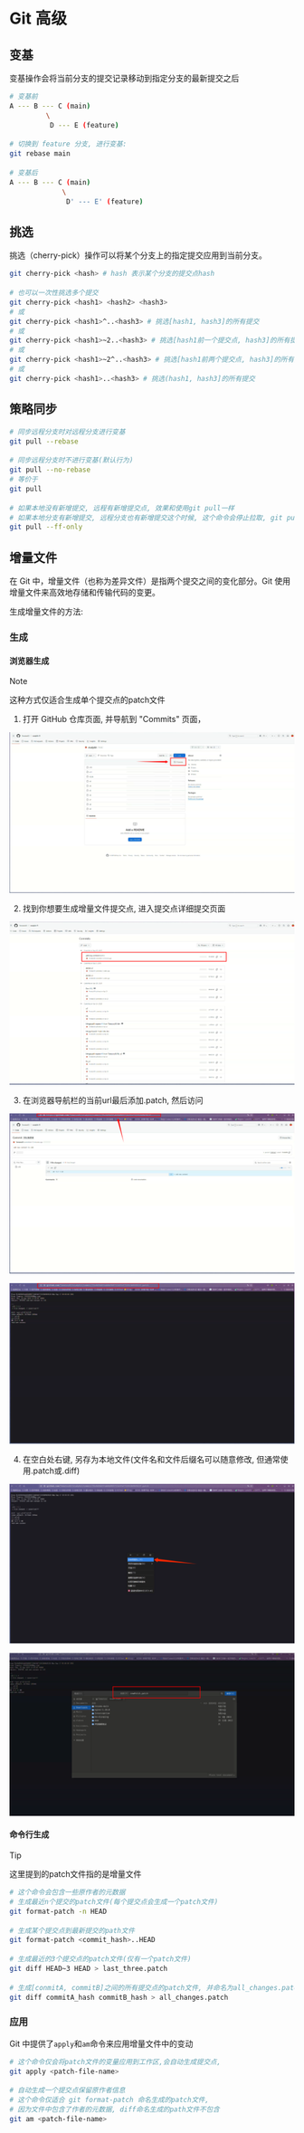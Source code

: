 # Git 高级

## 变基

变基操作会将当前分支的提交记录移动到指定分支的最新提交之后

```bash
# 变基前
A --- B --- C (main)
         \
          D --- E (feature)

# 切换到 feature 分支, 进行变基:
git rebase main

# 变基后
A --- B --- C (main)
             \
              D' --- E' (feature)

```

## 挑选

挑选（cherry-pick）操作可以将某个分支上的指定提交应用到当前分支。

```bash
git cherry-pick <hash> # hash 表示某个分支的提交点hash

# 也可以一次性挑选多个提交
git cherry-pick <hash1> <hash2> <hash3>
# 或
git cherry-pick <hash1>^..<hash3> # 挑选[hash1, hash3]的所有提交
# 或
git cherry-pick <hash1>~2..<hash3> # 挑选[hash1前一个提交点, hash3]的所有提交
# 或
git cherry-pick <hash1>~2^..<hash3> # 挑选[hash1前两个提交点, hash3]的所有提交
# 或
git cherry-pick <hash1>..<hash3> # 挑选(hash1, hash3]的所有提交
```
## 策略同步

```bash
# 同步远程分支时对远程分支进行变基
git pull --rebase

# 同步远程分支时不进行变基(默认行为)
git pull --no-rebase
# 等价于
git pull

# 如果本地没有新增提交, 远程有新增提交点, 效果和使用git pull一样
# 如果本地分支有新增提交, 远程分支也有新增提交这个时候, 这个命令会停止拉取, git pull 仍然拉取(拉取后发生冲突)
git pull --ff-only
```

## 增量文件

在 Git 中，增量文件（也称为差异文件）是指两个提交之间的变化部分。Git 使用增量文件来高效地存储和传输代码的变更。

生成增量文件的方法:

### 生成
#### 浏览器生成

> [!NOTE]
> 这种方式仅适合生成单个提交点的patch文件

1. 打开 GitHub 仓库页面, 并导航到 "Commits" 页面，

![alt text](assets/image.png-1758774599167.png)

2. 找到你想要生成增量文件提交点, 进入提交点详细提交页面

![alt text](assets/image.png-1758774658421.png)

3. 在浏览器导航栏的当前url最后添加.patch, 然后访问

![alt text](assets/image.png-1758774756018.png)

![alt text](assets/image.png-1758774951236.png)

4. 在空白处右键, 另存为本地文件(文件名和文件后缀名可以随意修改, 但通常使用.patch或.diff)

![alt text](assets/image.png-1758775168910.png)

![alt text](assets/image.png-1758775029652.png)

#### 命令行生成

> [!TIP]
> 这里提到的patch文件指的是增量文件

```bash
# 这个命令会包含一些原作者的元数据
# 生成最近n个提交的patch文件(每个提交点会生成一个patch文件)
git format-patch -n HEAD

# 生成某个提交点到最新提交的path文件
git format-patch <commit_hash>..HEAD

# 生成最近的3个提交点的patch文件(仅有一个patch文件)
git diff HEAD~3 HEAD > last_three.patch

# 生成[conmitA, commitB]之间的所有提交点的patch文件, 并命名为all_changes.patch
git diff commitA_hash commitB_hash > all_changes.patch
```

### 应用

Git 中提供了`apply`和`am`命令来应用增量文件中的变动

```bash
# 这个命令仅会将patch文件的变量应用到工作区,会自动生成提交点,
git apply <patch-file-name>

# 自动生成一个提交点保留原作者信息
# 这个命令仅适合 git format-patch 命名生成的patch文件, 
# 因为文件中包含了作者的元数据, diff命名生成的path文件不包含
git am <patch-file-name>
```